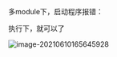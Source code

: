 多module下，启动程序报错：



执行下，就可以了



![image-20210610165645928](https://i.loli.net/2021/06/10/U8DZTSa1jw7ELBM.png)